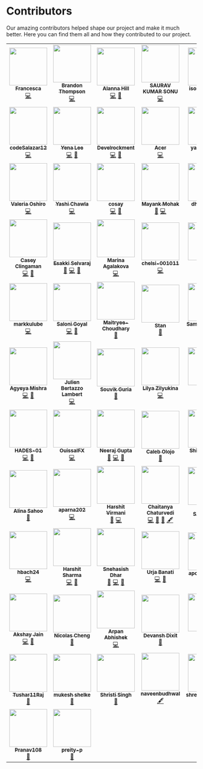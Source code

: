 # Contributors

Our amazing contributors helped shape our project and make it much better. Here you can find them all and how they contributed to our project.

<!-- ALL-CONTRIBUTORS-LIST:START - Do not remove or modify this section -->
<!-- prettier-ignore-start -->
<!-- markdownlint-disable -->
<table>
  <tr>
    <td align="center"><a href="https://github.com/FrancescaDev"><img src="https://avatars2.githubusercontent.com/u/26828959?v=4" width="100px;" alt=""/><br /><sub><b>Francesca</b></sub></a><br /><a href="https://github.com/shahednasser/sbuttons/commits?author=FrancescaDev" title="Code">💻</a></td>
    <td align="center"><a href="https://github.com/bjthompson805"><img src="https://avatars0.githubusercontent.com/u/40772561?v=4" width="100px;" alt=""/><br /><sub><b>Brandon Thompson</b></sub></a><br /><a href="https://github.com/shahednasser/sbuttons/commits?author=bjthompson805" title="Code">💻</a></td>
    <td align="center"><a href="https://github.com/alannaemmrie"><img src="https://avatars3.githubusercontent.com/u/70539882?v=4" width="100px;" alt=""/><br /><sub><b>Alanna Hill</b></sub></a><br /><a href="https://github.com/shahednasser/sbuttons/commits?author=alannaemmrie" title="Code">💻</a> <a href="https://github.com/shahednasser/sbuttons/commits?author=alannaemmrie" title="Documentation">📖</a></td>
    <td align="center"><a href="https://github.com/ItsmeSauravSonu"><img src="https://avatars2.githubusercontent.com/u/57924568?v=4" width="100px;" alt=""/><br /><sub><b>SAURAV KUMAR SONU</b></sub></a><br /><a href="https://github.com/shahednasser/sbuttons/commits?author=ItsmeSauravSonu" title="Code">💻</a></td>
    <td align="center"><a href="https://github.com/isonnymichael"><img src="https://avatars2.githubusercontent.com/u/24585708?v=4" width="100px;" alt=""/><br /><sub><b>isonnymichael</b></sub></a><br /><a href="https://github.com/shahednasser/sbuttons/commits?author=isonnymichael" title="Code">💻</a> <a href="https://github.com/shahednasser/sbuttons/issues?q=author%3Aisonnymichael" title="Bug reports">🐛</a> <a href="#ideas-isonnymichael" title="Ideas, Planning, & Feedback">🤔</a></td>
    <td align="center"><a href="https://www.linkedin.com/in/pratyush-saxena18/?lipi=urn%3Ali%3Apage%3Ad_flagship3_resumebuilder%3B0U4bP5wwRGK9f05JO9CqHg%3D%3D"><img src="https://avatars3.githubusercontent.com/u/52444607?v=4" width="100px;" alt=""/><br /><sub><b>Pratyush</b></sub></a><br /><a href="https://github.com/shahednasser/sbuttons/commits?author=Pratyush-Saxena" title="Code">💻</a> <a href="https://github.com/shahednasser/sbuttons/issues?q=author%3APratyush-Saxena" title="Bug reports">🐛</a></td>
    <td align="center"><a href="https://github.com/NirajGohel"><img src="https://avatars1.githubusercontent.com/u/42432442?v=4" width="100px;" alt=""/><br /><sub><b>NirajGohel</b></sub></a><br /><a href="https://github.com/shahednasser/sbuttons/commits?author=NirajGohel" title="Code">💻</a></td>
  </tr>
  <tr>
    <td align="center"><a href="https://github.com/codeSalazar12"><img src="https://avatars3.githubusercontent.com/u/66743585?v=4" width="100px;" alt=""/><br /><sub><b>codeSalazar12</b></sub></a><br /><a href="https://github.com/shahednasser/sbuttons/commits?author=codeSalazar12" title="Code">💻</a></td>
    <td align="center"><a href="https://lee00286.github.io/portfolio/"><img src="https://avatars1.githubusercontent.com/u/33945159?v=4" width="100px;" alt=""/><br /><sub><b>Yena Lee</b></sub></a><br /><a href="https://github.com/shahednasser/sbuttons/commits?author=lee00286" title="Code">💻</a> <a href="https://github.com/shahednasser/sbuttons/commits?author=lee00286" title="Documentation">📖</a></td>
    <td align="center"><a href="http://www.develrockment.at"><img src="https://avatars2.githubusercontent.com/u/69122417?v=4" width="100px;" alt=""/><br /><sub><b>Develrockment</b></sub></a><br /><a href="https://github.com/shahednasser/sbuttons/commits?author=Develrockment" title="Code">💻</a> <a href="https://github.com/shahednasser/sbuttons/issues?q=author%3ADevelrockment" title="Bug reports">🐛</a></td>
    <td align="center"><a href="https://github.com/Hrishi-Raj"><img src="https://avatars2.githubusercontent.com/u/43838095?v=4" width="100px;" alt=""/><br /><sub><b>Acer</b></sub></a><br /><a href="https://github.com/shahednasser/sbuttons/commits?author=Hrishi-Raj" title="Code">💻</a></td>
    <td align="center"><a href="https://github.com/yashgupta18"><img src="https://avatars0.githubusercontent.com/u/47364358?v=4" width="100px;" alt=""/><br /><sub><b>yashgupta18</b></sub></a><br /><a href="https://github.com/shahednasser/sbuttons/commits?author=yashgupta18" title="Code">💻</a> <a href="#ideas-yashgupta18" title="Ideas, Planning, & Feedback">🤔</a> <a href="#example-yashgupta18" title="Examples">💡</a></td>
    <td align="center"><a href="https://github.com/ashleypean"><img src="https://avatars1.githubusercontent.com/u/50483172?v=4" width="100px;" alt=""/><br /><sub><b>Ashley Pean</b></sub></a><br /><a href="#content-ashleypean" title="Content">🖋</a></td>
    <td align="center"><a href="https://github.com/shubhampandeyhld"><img src="https://avatars3.githubusercontent.com/u/51791904?v=4" width="100px;" alt=""/><br /><sub><b>Shubham Pandey</b></sub></a><br /><a href="https://github.com/shahednasser/sbuttons/commits?author=shubhampandeyhld" title="Code">💻</a> <a href="#ideas-shubhampandeyhld" title="Ideas, Planning, & Feedback">🤔</a></td>
  </tr>
  <tr>
    <td align="center"><a href="https://github.com/valeriaoshiro"><img src="https://avatars0.githubusercontent.com/u/21013123?v=4" width="100px;" alt=""/><br /><sub><b>Valeria Oshiro</b></sub></a><br /><a href="https://github.com/shahednasser/sbuttons/commits?author=valeriaoshiro" title="Code">💻</a></td>
    <td align="center"><a href="https://github.com/Yashi-Chawla"><img src="https://avatars2.githubusercontent.com/u/59360600?v=4" width="100px;" alt=""/><br /><sub><b>Yashi Chawla</b></sub></a><br /><a href="https://github.com/shahednasser/sbuttons/commits?author=Yashi-Chawla" title="Code">💻</a></td>
    <td align="center"><a href="https://github.com/cosay"><img src="https://avatars0.githubusercontent.com/u/10207897?v=4" width="100px;" alt=""/><br /><sub><b>cosay</b></sub></a><br /><a href="https://github.com/shahednasser/sbuttons/commits?author=cosay" title="Code">💻</a> <a href="#design-cosay" title="Design">🎨</a></td>
    <td align="center"><a href="https://github.com/mayankmohak"><img src="https://avatars0.githubusercontent.com/u/63801800?v=4" width="100px;" alt=""/><br /><sub><b>Mayank Mohak</b></sub></a><br /><a href="https://github.com/shahednasser/sbuttons/commits?author=mayankmohak" title="Documentation">📖</a> <a href="https://github.com/shahednasser/sbuttons/commits?author=mayankmohak" title="Code">💻</a></td>
    <td align="center"><a href="https://github.com/dhruv-doshi"><img src="https://avatars2.githubusercontent.com/u/54642811?v=4" width="100px;" alt=""/><br /><sub><b>dhruv-doshi</b></sub></a><br /><a href="https://github.com/shahednasser/sbuttons/commits?author=dhruv-doshi" title="Code">💻</a> <a href="https://github.com/shahednasser/sbuttons/issues?q=author%3Adhruv-doshi" title="Bug reports">🐛</a></td>
    <td align="center"><a href="https://github.com/scottparkerdesign"><img src="https://avatars1.githubusercontent.com/u/69350102?v=4" width="100px;" alt=""/><br /><sub><b>scottparkerdesign</b></sub></a><br /><a href="https://github.com/shahednasser/sbuttons/commits?author=scottparkerdesign" title="Code">💻</a></td>
    <td align="center"><a href="https://github.com/CodeMode1"><img src="https://avatars1.githubusercontent.com/u/22330930?v=4" width="100px;" alt=""/><br /><sub><b>CodeMode1</b></sub></a><br /><a href="https://github.com/shahednasser/sbuttons/commits?author=CodeMode1" title="Code">💻</a></td>
  </tr>
  <tr>
    <td align="center"><a href="https://github.com/caseycling"><img src="https://avatars0.githubusercontent.com/u/46036864?v=4" width="100px;" alt=""/><br /><sub><b>Casey Clingaman</b></sub></a><br /><a href="https://github.com/shahednasser/sbuttons/commits?author=caseycling" title="Code">💻</a> <a href="https://github.com/shahednasser/sbuttons/issues?q=author%3Acaseycling" title="Bug reports">🐛</a></td>
    <td align="center"><a href="https://github.com/esakki-selvaraj"><img src="https://avatars3.githubusercontent.com/u/66409185?v=4" width="100px;" alt=""/><br /><sub><b>Esakki Selvaraj</b></sub></a><br /><a href="#ideas-esakki-selvaraj" title="Ideas, Planning, & Feedback">🤔</a> <a href="https://github.com/shahednasser/sbuttons/commits?author=esakki-selvaraj" title="Code">💻</a> <a href="https://github.com/shahednasser/sbuttons/issues?q=author%3Aesakki-selvaraj" title="Bug reports">🐛</a></td>
    <td align="center"><a href="https://github.com/agalakova-m"><img src="https://avatars3.githubusercontent.com/u/32621756?v=4" width="100px;" alt=""/><br /><sub><b>Marina Agalakova</b></sub></a><br /><a href="https://github.com/shahednasser/sbuttons/commits?author=agalakova-m" title="Code">💻</a></td>
    <td align="center"><a href="https://github.com/chelsi-001011"><img src="https://avatars1.githubusercontent.com/u/57683338?v=4" width="100px;" alt=""/><br /><sub><b>chelsi-001011</b></sub></a><br /><a href="https://github.com/shahednasser/sbuttons/commits?author=chelsi-001011" title="Code">💻</a></td>
    <td align="center"><a href="https://github.com/adityasinghbaghel"><img src="https://avatars0.githubusercontent.com/u/47221162?v=4" width="100px;" alt=""/><br /><sub><b>Aditya</b></sub></a><br /><a href="https://github.com/shahednasser/sbuttons/commits?author=adityasinghbaghel" title="Code">💻</a> <a href="https://github.com/shahednasser/sbuttons/issues?q=author%3Aadityasinghbaghel" title="Bug reports">🐛</a></td>
    <td align="center"><a href="https://github.com/zahra-abdullah"><img src="https://avatars1.githubusercontent.com/u/56398488?v=4" width="100px;" alt=""/><br /><sub><b>Zahra Abdullah</b></sub></a><br /><a href="https://github.com/shahednasser/sbuttons/commits?author=zahra-abdullah" title="Code">💻</a> <a href="#ideas-zahra-abdullah" title="Ideas, Planning, & Feedback">🤔</a></td>
    <td align="center"><a href="https://github.com/reveurguy"><img src="https://avatars0.githubusercontent.com/u/59417546?v=4" width="100px;" alt=""/><br /><sub><b>Priyanshu Singh</b></sub></a><br /><a href="https://github.com/shahednasser/sbuttons/issues?q=author%3Areveurguy" title="Bug reports">🐛</a></td>
  </tr>
  <tr>
    <td align="center"><a href="https://github.com/markkulube"><img src="https://avatars2.githubusercontent.com/u/34955942?v=4" width="100px;" alt=""/><br /><sub><b>markkulube</b></sub></a><br /><a href="https://github.com/shahednasser/sbuttons/commits?author=markkulube" title="Code">💻</a></td>
    <td align="center"><a href="https://github.com/salonigoyal2309"><img src="https://avatars3.githubusercontent.com/u/48411357?v=4" width="100px;" alt=""/><br /><sub><b>Saloni Goyal</b></sub></a><br /><a href="https://github.com/shahednasser/sbuttons/commits?author=salonigoyal2309" title="Code">💻</a> <a href="https://github.com/shahednasser/sbuttons/commits?author=salonigoyal2309" title="Documentation">📖</a></td>
    <td align="center"><a href="https://github.com/Maitryee-Choudhary"><img src="https://avatars3.githubusercontent.com/u/67001353?v=4" width="100px;" alt=""/><br /><sub><b>Maitryee-Choudhary</b></sub></a><br /><a href="#ideas-Maitryee-Choudhary" title="Ideas, Planning, & Feedback">🤔</a></td>
    <td align="center"><a href="https://github.com/stanjdev"><img src="https://avatars3.githubusercontent.com/u/61481150?v=4" width="100px;" alt=""/><br /><sub><b>Stan</b></sub></a><br /><a href="https://github.com/shahednasser/sbuttons/commits?author=stanjdev" title="Documentation">📖</a></td>
    <td align="center"><a href="https://github.com/AlacritousCreature"><img src="https://avatars3.githubusercontent.com/u/58398802?v=4" width="100px;" alt=""/><br /><sub><b>Sampada Kathar</b></sub></a><br /><a href="https://github.com/shahednasser/sbuttons/commits?author=AlacritousCreature" title="Documentation">📖</a> <a href="https://github.com/shahednasser/sbuttons/commits?author=AlacritousCreature" title="Code">💻</a> <a href="https://github.com/shahednasser/sbuttons/issues?q=author%3AAlacritousCreature" title="Bug reports">🐛</a></td>
    <td align="center"><a href="https://github.com/aymenhamada"><img src="https://avatars1.githubusercontent.com/u/48280251?v=4" width="100px;" alt=""/><br /><sub><b>Aymen Hamada</b></sub></a><br /><a href="https://github.com/shahednasser/sbuttons/commits?author=aymenhamada" title="Code">💻</a> <a href="https://github.com/shahednasser/sbuttons/issues?q=author%3Aaymenhamada" title="Bug reports">🐛</a></td>
    <td align="center"><a href="https://github.com/JoanRosell"><img src="https://avatars0.githubusercontent.com/u/16722585?v=4" width="100px;" alt=""/><br /><sub><b>Joan</b></sub></a><br /><a href="https://github.com/shahednasser/sbuttons/commits?author=JoanRosell" title="Code">💻</a></td>
  </tr>
  <tr>
    <td align="center"><a href="https://www.linkedin.com/in/agyeyamishra/"><img src="https://avatars0.githubusercontent.com/u/53916781?v=4" width="100px;" alt=""/><br /><sub><b>Agyeya Mishra</b></sub></a><br /><a href="https://github.com/shahednasser/sbuttons/commits?author=AgyeyaMishra" title="Code">💻</a> <a href="https://github.com/shahednasser/sbuttons/issues?q=author%3AAgyeyaMishra" title="Bug reports">🐛</a></td>
    <td align="center"><a href="https://github.com/JLambertazzo"><img src="https://avatars0.githubusercontent.com/u/42924425?v=4" width="100px;" alt=""/><br /><sub><b>Julien Bertazzo Lambert</b></sub></a><br /><a href="https://github.com/shahednasser/sbuttons/commits?author=JLambertazzo" title="Code">💻</a></td>
    <td align="center"><a href="https://github.com/devSouvik"><img src="https://avatars3.githubusercontent.com/u/54489090?v=4" width="100px;" alt=""/><br /><sub><b>Souvik Guria</b></sub></a><br /><a href="#ideas-devSouvik" title="Ideas, Planning, & Feedback">🤔</a></td>
    <td align="center"><a href="https://codepen.io/keirafoxy"><img src="https://avatars0.githubusercontent.com/u/40696730?v=4" width="100px;" alt=""/><br /><sub><b>Lilya Zilyukina</b></sub></a><br /><a href="https://github.com/shahednasser/sbuttons/commits?author=zilyukina" title="Code">💻</a></td>
    <td align="center"><a href="https://github.com/ruchikamuddinagiri"><img src="https://avatars2.githubusercontent.com/u/52284361?v=4" width="100px;" alt=""/><br /><sub><b>Ruchika </b></sub></a><br /><a href="https://github.com/shahednasser/sbuttons/commits?author=ruchikamuddinagiri" title="Code">💻</a></td>
    <td align="center"><a href="https://github.com/vitoriapena"><img src="https://avatars2.githubusercontent.com/u/16581093?v=4" width="100px;" alt=""/><br /><sub><b>Vitória</b></sub></a><br /><a href="#ideas-vitoriapena" title="Ideas, Planning, & Feedback">🤔</a></td>
    <td align="center"><a href="http://nichole.is"><img src="https://avatars3.githubusercontent.com/u/5521567?v=4" width="100px;" alt=""/><br /><sub><b>Nichole Dwight</b></sub></a><br /><a href="https://github.com/shahednasser/sbuttons/commits?author=nicholedwight" title="Code">💻</a></td>
  </tr>
  <tr>
    <td align="center"><a href="https://github.com/HADES-01"><img src="https://avatars0.githubusercontent.com/u/52060608?v=4" width="100px;" alt=""/><br /><sub><b>HADES-01</b></sub></a><br /><a href="https://github.com/shahednasser/sbuttons/commits?author=HADES-01" title="Code">💻</a> <a href="https://github.com/shahednasser/sbuttons/issues?q=author%3AHADES-01" title="Bug reports">🐛</a></td>
    <td align="center"><a href="https://github.com/OuissalFX"><img src="https://avatars3.githubusercontent.com/u/69321016?v=4" width="100px;" alt=""/><br /><sub><b>OuissalFX</b></sub></a><br /><a href="https://github.com/shahednasser/sbuttons/commits?author=OuissalFX" title="Code">💻</a></td>
    <td align="center"><a href="https://github.com/Neeraj3508"><img src="https://avatars2.githubusercontent.com/u/55191873?v=4" width="100px;" alt=""/><br /><sub><b>Neeraj Gupta</b></sub></a><br /><a href="#ideas-Neeraj3508" title="Ideas, Planning, & Feedback">🤔</a> <a href="https://github.com/shahednasser/sbuttons/commits?author=Neeraj3508" title="Code">💻</a> <a href="https://github.com/shahednasser/sbuttons/issues?q=author%3ANeeraj3508" title="Bug reports">🐛</a></td>
    <td align="center"><a href="https://calebolojo.me"><img src="https://avatars3.githubusercontent.com/u/48127194?v=4" width="100px;" alt=""/><br /><sub><b>Caleb Olojo</b></sub></a><br /><a href="https://github.com/shahednasser/sbuttons/commits?author=Caleb335" title="Documentation">📖</a></td>
    <td align="center"><a href="https://shikhargupta-in.github.io/"><img src="https://avatars1.githubusercontent.com/u/59876817?v=4" width="100px;" alt=""/><br /><sub><b>Shikhar Gupta</b></sub></a><br /><a href="https://github.com/shahednasser/sbuttons/commits?author=shikhargupta-in" title="Code">💻</a></td>
    <td align="center"><a href="https://github.com/jad837"><img src="https://avatars2.githubusercontent.com/u/36992945?v=4" width="100px;" alt=""/><br /><sub><b>Saurabh Jadhav</b></sub></a><br /><a href="https://github.com/shahednasser/sbuttons/commits?author=jad837" title="Documentation">📖</a> <a href="https://github.com/shahednasser/sbuttons/issues?q=author%3Ajad837" title="Bug reports">🐛</a></td>
    <td align="center"><a href="https://github.com/alkatrivedi"><img src="https://avatars3.githubusercontent.com/u/58396306?v=4" width="100px;" alt=""/><br /><sub><b>alkatrivedi</b></sub></a><br /><a href="https://github.com/shahednasser/sbuttons/commits?author=alkatrivedi" title="Code">💻</a></td>
  </tr>
  <tr>
    <td align="center"><a href="https://github.com/alinasahoo"><img src="https://avatars1.githubusercontent.com/u/71794673?v=4" width="100px;" alt=""/><br /><sub><b>Alina Sahoo</b></sub></a><br /><a href="#ideas-alinasahoo" title="Ideas, Planning, & Feedback">🤔</a></td>
    <td align="center"><a href="https://github.com/aparna202"><img src="https://avatars2.githubusercontent.com/u/62205350?v=4" width="100px;" alt=""/><br /><sub><b>aparna202</b></sub></a><br /><a href="https://github.com/shahednasser/sbuttons/commits?author=aparna202" title="Code">💻</a></td>
    <td align="center"><a href="https://github.com/hvirmani"><img src="https://avatars0.githubusercontent.com/u/57362661?v=4" width="100px;" alt=""/><br /><sub><b>Harshit Virmani</b></sub></a><br /><a href="#ideas-hvirmani" title="Ideas, Planning, & Feedback">🤔</a> <a href="https://github.com/shahednasser/sbuttons/commits?author=hvirmani" title="Code">💻</a></td>
    <td align="center"><a href="https://github.com/chaitanya4vedi"><img src="https://avatars0.githubusercontent.com/u/46573355?v=4" width="100px;" alt=""/><br /><sub><b>Chaitanya Chaturvedi</b></sub></a><br /><a href="https://github.com/shahednasser/sbuttons/commits?author=chaitanya4vedi" title="Code">💻</a> <a href="#ideas-chaitanya4vedi" title="Ideas, Planning, & Feedback">🤔</a> <a href="#tool-chaitanya4vedi" title="Tools">🔧</a> <a href="#content-chaitanya4vedi" title="Content">🖋</a></td>
    <td align="center"><a href="https://github.com/Charu271"><img src="https://avatars0.githubusercontent.com/u/60181628?v=4" width="100px;" alt=""/><br /><sub><b>CHARU SACHDEVA</b></sub></a><br /><a href="#ideas-Charu271" title="Ideas, Planning, & Feedback">🤔</a></td>
    <td align="center"><a href="https://github.com/anonyda"><img src="https://avatars2.githubusercontent.com/u/30036456?v=4" width="100px;" alt=""/><br /><sub><b>Nida Shaikh</b></sub></a><br /><a href="#ideas-anonyda" title="Ideas, Planning, & Feedback">🤔</a></td>
    <td align="center"><a href="https://github.com/martin-garcia-blanco"><img src="https://avatars3.githubusercontent.com/u/44866678?v=4" width="100px;" alt=""/><br /><sub><b>Martín García Blanco</b></sub></a><br /><a href="https://github.com/shahednasser/sbuttons/commits?author=martin-garcia-blanco" title="Code">💻</a></td>
  </tr>
  <tr>
    <td align="center"><a href="https://github.com/hbach24"><img src="https://avatars2.githubusercontent.com/u/57569284?v=4" width="100px;" alt=""/><br /><sub><b>hbach24</b></sub></a><br /><a href="https://github.com/shahednasser/sbuttons/commits?author=hbach24" title="Code">💻</a></td>
    <td align="center"><a href="https://sourcerer.io/icoderharshit"><img src="https://avatars3.githubusercontent.com/u/55023091?v=4" width="100px;" alt=""/><br /><sub><b>Harshit Sharma</b></sub></a><br /><a href="https://github.com/shahednasser/sbuttons/commits?author=icoderharshit" title="Code">💻</a> <a href="#design-icoderharshit" title="Design">🎨</a></td>
    <td align="center"><a href="https://dsnehasish74.github.io/portfolio/"><img src="https://avatars0.githubusercontent.com/u/58779604?v=4" width="100px;" alt=""/><br /><sub><b>Snehasish Dhar</b></sub></a><br /><a href="https://github.com/shahednasser/sbuttons/issues?q=author%3Adsnehasish74" title="Bug reports">🐛</a> <a href="https://github.com/shahednasser/sbuttons/commits?author=dsnehasish74" title="Code">💻</a> <a href="#ideas-dsnehasish74" title="Ideas, Planning, & Feedback">🤔</a></td>
    <td align="center"><a href="https://github.com/ub2906"><img src="https://avatars1.githubusercontent.com/u/48362988?v=4" width="100px;" alt=""/><br /><sub><b>Urja Banati</b></sub></a><br /><a href="https://github.com/shahednasser/sbuttons/commits?author=ub2906" title="Code">💻</a> <a href="#ideas-ub2906" title="Ideas, Planning, & Feedback">🤔</a></td>
    <td align="center"><a href="https://github.com/apoorvakadam"><img src="https://avatars1.githubusercontent.com/u/32300994?v=4" width="100px;" alt=""/><br /><sub><b>apoorvakadam</b></sub></a><br /><a href="https://github.com/shahednasser/sbuttons/commits?author=apoorvakadam" title="Tests">⚠️</a></td>
    <td align="center"><a href="https://github.com/Rohit-Gupta11"><img src="https://avatars3.githubusercontent.com/u/63785612?v=4" width="100px;" alt=""/><br /><sub><b>Rohit Gupta</b></sub></a><br /><a href="https://github.com/shahednasser/sbuttons/commits?author=Rohit-Gupta11" title="Code">💻</a></td>
    <td align="center"><a href="https://github.com/ShrutiJha31"><img src="https://avatars2.githubusercontent.com/u/68193836?v=4" width="100px;" alt=""/><br /><sub><b>Shruti Jha</b></sub></a><br /><a href="#ideas-ShrutiJha31" title="Ideas, Planning, & Feedback">🤔</a></td>
  </tr>
  <tr>
    <td align="center"><a href="https://github.com/1880akshay"><img src="https://avatars3.githubusercontent.com/u/56107242?v=4" width="100px;" alt=""/><br /><sub><b>Akshay Jain</b></sub></a><br /><a href="https://github.com/shahednasser/sbuttons/commits?author=1880akshay" title="Code">💻</a> <a href="https://github.com/shahednasser/sbuttons/issues?q=author%3A1880akshay" title="Bug reports">🐛</a></td>
    <td align="center"><a href="https://github.com/Nicolakacha"><img src="https://avatars3.githubusercontent.com/u/60566603?v=4" width="100px;" alt=""/><br /><sub><b>Nicolas Cheng</b></sub></a><br /><a href="#ideas-Nicolakacha" title="Ideas, Planning, & Feedback">🤔</a></td>
    <td align="center"><a href="http://arpancodes.io"><img src="https://avatars1.githubusercontent.com/u/42417893?v=4" width="100px;" alt=""/><br /><sub><b>Arpan Abhishek</b></sub></a><br /><a href="https://github.com/shahednasser/sbuttons/commits?author=arpancodes" title="Code">💻</a></td>
    <td align="center"><a href="https://github.com/DevanshD3"><img src="https://avatars1.githubusercontent.com/u/64734319?v=4" width="100px;" alt=""/><br /><sub><b>Devansh Dixit</b></sub></a><br /><a href="#design-DevanshD3" title="Design">🎨</a></td>
    <td align="center"><a href="https://github.com/Haniket"><img src="https://avatars0.githubusercontent.com/u/56249429?v=4" width="100px;" alt=""/><br /><sub><b>Haniket</b></sub></a><br /><a href="https://github.com/shahednasser/sbuttons/commits?author=Haniket" title="Code">💻</a></td>
    <td align="center"><a href="https://github.com/Archis19"><img src="https://avatars3.githubusercontent.com/u/53935459?v=4" width="100px;" alt=""/><br /><sub><b>Archisman Hota</b></sub></a><br /><a href="#ideas-Archis19" title="Ideas, Planning, & Feedback">🤔</a> <a href="#content-Archis19" title="Content">🖋</a></td>
    <td align="center"><a href="https://github.com/abdullah2205"><img src="https://avatars0.githubusercontent.com/u/45143018?v=4" width="100px;" alt=""/><br /><sub><b>muhammad_abdullah</b></sub></a><br /><a href="#ideas-abdullah2205" title="Ideas, Planning, & Feedback">🤔</a></td>
  </tr>
  <tr>
    <td align="center"><a href="https://github.com/Tushar11Raj"><img src="https://avatars2.githubusercontent.com/u/52966308?v=4" width="100px;" alt=""/><br /><sub><b>Tushar11Raj</b></sub></a><br /><a href="#ideas-Tushar11Raj" title="Ideas, Planning, & Feedback">🤔</a></td>
    <td align="center"><a href="https://github.com/mukesh2309"><img src="https://avatars3.githubusercontent.com/u/67261625?v=4" width="100px;" alt=""/><br /><sub><b>mukesh shelke</b></sub></a><br /><a href="#ideas-mukesh2309" title="Ideas, Planning, & Feedback">🤔</a></td>
    <td align="center"><a href="https://github.com/confusedcoder1"><img src="https://avatars1.githubusercontent.com/u/55556359?v=4" width="100px;" alt=""/><br /><sub><b>Shristi Singh</b></sub></a><br /><a href="#ideas-confusedcoder1" title="Ideas, Planning, & Feedback">🤔</a></td>
    <td align="center"><a href="https://portfolio-e0c02.firebaseapp.com/"><img src="https://avatars1.githubusercontent.com/u/31659864?v=4" width="100px;" alt=""/><br /><sub><b>naveenbudhwal</b></sub></a><br /><a href="#content-naveenbudhwal" title="Content">🖋</a></td>
    <td align="center"><a href="https://github.com/shreyamodi1999"><img src="https://avatars3.githubusercontent.com/u/54990826?v=4" width="100px;" alt=""/><br /><sub><b>shreyamodi1999</b></sub></a><br /><a href="#ideas-shreyamodi1999" title="Ideas, Planning, & Feedback">🤔</a></td>
    <td align="center"><a href="https://github.com/nitish-awasthi"><img src="https://avatars3.githubusercontent.com/u/61836272?v=4" width="100px;" alt=""/><br /><sub><b>Nitish Awasthi</b></sub></a><br /><a href="#content-nitish-awasthi" title="Content">🖋</a></td>
    <td align="center"><a href="https://github.com/EmpalGentong"><img src="https://avatars0.githubusercontent.com/u/63853541?v=4" width="100px;" alt=""/><br /><sub><b>EmpalGentong</b></sub></a><br /><a href="#ideas-EmpalGentong" title="Ideas, Planning, & Feedback">🤔</a></td>
  </tr>
  <tr>
    <td align="center"><a href="https://github.com/Pranav108"><img src="https://avatars1.githubusercontent.com/u/56934594?v=4" width="100px;" alt=""/><br /><sub><b>Pranav108</b></sub></a><br /><a href="https://github.com/shahednasser/sbuttons/commits?author=Pranav108" title="Documentation">📖</a></td>
    <td align="center"><a href="https://github.com/preity-p"><img src="https://avatars1.githubusercontent.com/u/69975807?v=4" width="100px;" alt=""/><br /><sub><b>preity-p</b></sub></a><br /><a href="#ideas-preity-p" title="Ideas, Planning, & Feedback">🤔</a></td>
  </tr>
</table>

<!-- markdownlint-enable -->
<!-- prettier-ignore-end -->
<!-- ALL-CONTRIBUTORS-LIST:END -->

